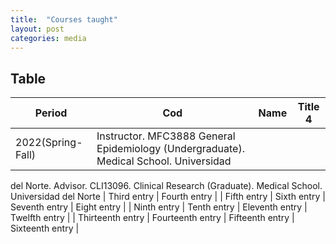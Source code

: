 ```yaml
---
title:  "Courses taught"
layout: post
categories: media
---
```




## Table

| Period           | Cod              | Name            | Title 4         |
|------------------|------------------|-----------------|-----------------|
| 2022(Spring-Fall)| Instructor. MFC3888 General Epidemiology (Undergraduate). Medical School. Universidad
del Norte.
Advisor. CLI13096. Clinical Research (Graduate). Medical School. Universidad del Norte
| Third entry     | Fourth entry    |
| Fifth entry      | Sixth entry      | Seventh entry   | Eight entry     |
| Ninth entry      | Tenth entry      | Eleventh entry  | Twelfth entry   |
| Thirteenth entry | Fourteenth entry | Fifteenth entry | Sixteenth entry |
